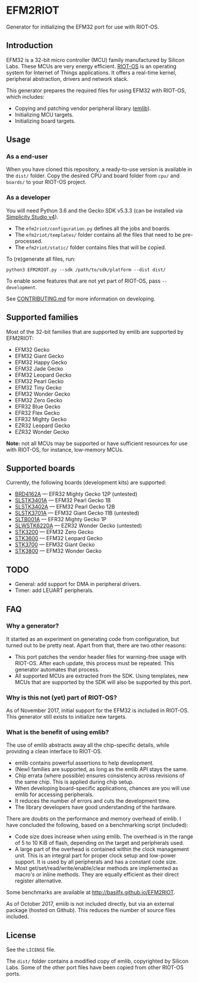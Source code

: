 # EFM2RIOT
Generator for initializing the EFM32 port for use with RIOT-OS.

## Introduction
EFM32 is a 32-bit micro controller (MCU) family manufactured by Silicon Labs. These MCUs are very energy efficient. [RIOT-OS](http://www.riot-os.org/) is an operating system for Internet of Things applications. It offers a real-time kernel, peripheral abstraction, drivers and network stack.

This generator prepares the required files for using EFM32 with RIOT-OS, which includes:

* Copying and patching vendor peripheral library ([emlib](http://devtools.silabs.com/dl/documentation/doxygen/)).
* Initializing MCU targets.
* Initializing board targets.

## Usage

### As a end-user
When you have cloned this repository, a ready-to-use version is available in the `dist/` folder. Copy the desired CPU and board folder from `cpu/` and `boards/` to your RIOT-OS project.

### As a developer
You will need Python 3.6 and the Gecko SDK v5.3.3 (can be installed via [Simplicity Studio v4](https://www.silabs.com/products/development-tools/software/simplicity-studio)).

* The `efm2riot/configuration.py` defines all the jobs and boards.
* The `efm2riot/templates/` folder contains all the files that need to be pre-processed.
* The `efm2riot/static/` folder contains files that will be copied.

To (re)generate all files, run:

```
python3 EFM2RIOT.py --sdk /path/to/sdk/platform --dist dist/
```

To enable some features that are not yet part of RIOT-OS, pass `--development`.

See [CONTRIBUTING.md](CONTRIBUTING.md) for more information on developing.

## Supported families
Most of the 32-bit families that are supported by emlib are supported by EFM2RIOT:

* EFM32 Gecko
* EFM32 Giant Gecko
* EFM32 Happy Gecko
* EFM32 Jade Gecko
* EFM32 Leopard Gecko
* EFM32 Pearl Gecko
* EFM32 Tiny Gecko
* EFM32 Wonder Gecko
* EFM32 Zero Gecko
* EFR32 Blue Gecko
* EFR32 Flex Gecko
* EFR32 Mighty Gecko
* EZR32 Leopard Gecko
* EZR32 Wonder Gecko

**Note:** not all MCUs may be supported or have sufficient resources for use with RIOT-OS, for instance, low-memory MCUs.

## Supported boards
Currently, the following boards (development kits) are supported:

* [BRD4162A](dist/doc/BRD4162A.md) &mdash; EFR32 Mighty Gecko 12P (untested)
* [SLSTK3401A](dist/doc/SLSTK3401A.md) &mdash; EFM32 Pearl Gecko 1B
* [SLSTK3402A](dist/doc/SLSTK3402A.md) &mdash; EFM32 Pearl Gecko 12B
* [SLSTK3701A](dist/doc/SLSTK3701A.md) &mdash; EFM32 Giant Gecko 11B (untested)
* [SLTB001A](dist/doc/SLTB001A.md) &mdash; EFR32 Mighty Gecko 1P
* [SLWSTK6220A](dist/doc/SLWSTK6220A.md) &mdash; EZR32 Wonder Gecko (untested)
* [STK3200](dist/doc/STK3200.md) &mdash; EFM32 Zero Gecko
* [STK3600](dist/doc/STK3600.md) &mdash; EFM32 Leopard Gecko
* [STK3700](dist/doc/STK3700.md) &mdash; EFM32 Giant Gecko
* [STK3800](dist/doc/STK3800.md) &mdash; EFM32 Wonder Gecko

## TODO
* General: add support for DMA in peripheral drivers.
* Timer: add LEUART peripherals.

## FAQ

### Why a generator?
It started as an experiment on generating code from configuration, but turned out to be pretty neat. Apart from that, there are two other reasons:

* This port patches the vendor header files for warning-free usage with RIOT-OS. After each update, this process must be repeated. This generator automates that process.
* All supported MCUs are extracted from the SDK. Using templates, new MCUs that are supported by the SDK will also be supported by this port.

### Why is this not (yet) part of RIOT-OS?
As of November 2017, initial support for the EFM32 is included in RIOT-OS. This generator still exists to initialize new targets.

### What is the benefit of using emlib?
The use of emlib abstracts away all the chip-specific details, while providing a clean interface to RIOT-OS.

* emlib contains powerful assertions to help development.
* (New) families are supported, as long as the emlib API stays the same.
* Chip errata (where possible) ensures consistency across revisions of the same chip. This is applied during chip setup.
* When developing board-specific applications, chances are you will use emlib for accessing peripherals.
* It reduces the number of errors and cuts the development time.
* The library developers have good understanding of the hardware.

There are doubts on the performance and memory overhead of emlib. I have concluded the following, based on a benchmarking script (included):

* Code size does increase when using emlib. The overhead is in the range of 5 to 10 KiB of flash, depending on the target and peripherals used.
* A large part of the overhead is contained within the clock management unit. This is an integral part for proper clock setup and low-power support. It is used by all peripherals and has a constant code size.
* Most get/set/read/write/enable/clear methods are implemented as macro's or inline methods. They are equally efficient as their direct register alternative.

Some benchmarks are available at http://basilfx.github.io/EFM2RIOT.

As of October 2017, emlib is not included directly, but via an external package (hosted on Github). This reduces the number of source files included.

## License
See the `LICENSE` file.

The `dist/` folder contains a modified copy of emlib, copyrighted by Silicon Labs. Some of the other port files have been copied from other RIOT-OS ports.
